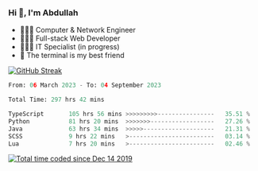 <h3>Hi 👋, I'm Abdullah</h3>

- 👷🏼‍♂️ Computer & Network Engineer
- 👨🏻‍💻 Full-stack Web Developer
- 👨🏻‍💻 IT Specialist (in progress)
- 🖤 The terminal is my best friend

[![GitHub Streak](https://streak-stats.demolab.com?user=al3bad&theme=transparent&date_format=j%20M%5B%20Y%5D)](https://git.io/streak-stats)

<!--START_SECTION:waka-->

```python
From: 06 March 2023 - To: 04 September 2023

Total Time: 297 hrs 42 mins

TypeScript       105 hrs 56 mins >>>>>>>>>----------------   35.51 %
Python           81 hrs 20 mins  >>>>>>>------------------   27.26 %
Java             63 hrs 34 mins  >>>>>--------------------   21.31 %
SCSS             9 hrs 22 mins   >------------------------   03.14 %
Lua              7 hrs 20 mins   >------------------------   02.46 %
```

<!--END_SECTION:waka-->

<p>
  <a href="https://wakatime.com/@ce2a2aac-0d6b-4d65-b864-8a4bcaf12967"><img src="https://wakatime.com/badge/user/ce2a2aac-0d6b-4d65-b864-8a4bcaf12967.svg" alt="Total time coded since Dec 14 2019" /></a>
</p>
